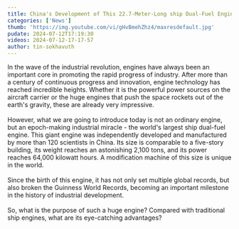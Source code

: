 ```yaml
---
title: China's Development of This 22.7-Meter-Long ship Dual-Fuel Engine
categories: ['News']
thumb: 'https://img.youtube.com/vi/gHvBmehZhz4/maxresdefault.jpg'
pudate: 2024-07-12T17:19:30
videos: 2024-07-12-17-17-57
author: tin-sokhavuth
---
```

In the wave of the industrial revolution, engines have always been an important core in promoting the rapid progress of industry. After more than a century of continuous progress and innovation, engine technology has reached incredible heights. Whether it is the powerful power sources on the aircraft carrier or the huge engines that push the space rockets out of the earth's gravity, these are already very impressive.
<br/><br/>
However, what we are going to introduce today is not an ordinary engine, but an epoch-making industrial miracle - the world's largest ship dual-fuel engine. This giant engine was independently developed and manufactured by more than 120 scientists in China. Its size is comparable to a five-story building, its weight reaches an astonishing 2,100 tons, and its power reaches 64,000 kilowatt hours. A modification machine of this size is unique in the world.
<br/><br/>
Since the birth of this engine, it has not only set multiple global records, but also broken the Guinness World Records, becoming an important milestone in the history of industrial development.
<br/><br/>
So, what is the purpose of such a huge engine? Compared with traditional ship engines, what are its eye-catching advantages?